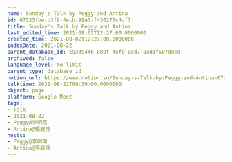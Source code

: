 ```yaml
---
name: Sunday's Talk by Peggy and Antina
id: 67223fbe-b3f9-4ecb-99e7-f436275c4df7
title: Sunday's Talk by Peggy and Antina
last_edited_time: 2021-08-02T12:27:00.0000000
created_time: 2021-08-02T12:27:00.0000000
indexDate: 2021-08-22
parent_database_id: e9339446-880f-4ef0-8ad7-8ad1f507dded
archived: false
language_level: No limit
parent_type: database_id
notion_url: https://www.notion.so/Sunday-s-Talk-by-Peggy-and-Antina-67223fbeb3f94ecb99e7f436275c4df7
talktime: 2021-08-22T09:30:00.0000000
object: page
platform: Google Meet
tags:
- Talk
- 2021-08-22
- Peggy@李明霈
- Antina@張庭瑄
hosts:
- Peggy@李明霈
- Antina@張庭瑄
---
```







